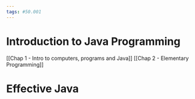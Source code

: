 ```yaml
---
tags: #50.001
---
```

# Introduction to Java Programming
[[Chap 1 - Intro to computers, programs and Java]]
[[Chap 2 - Elementary Programming]]
# Effective Java